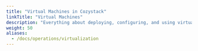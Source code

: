 ```yaml
---
title: "Virtual Machines in Cozystack"
linkTitle: "Virtual Machines"
description: "Everything about deploying, configuring, and using virtual machines in Cozystack."
weight: 50
aliases:
  - /docs/operations/virtualization
---
```

